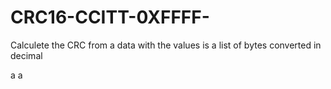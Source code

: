 # CRC16-CCITT-0XFFFF-
Calculete the CRC from a data with the values is a list of bytes converted in decimal




a
a
